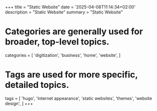 +++
title = "Static Website"
date = '2025-04-08T11:14:34+02:00'
description = "Static Website"
summary = "Static Website"
# Categories are generally used for broader, top-level topics.
categories = [
 'digitization',
 'business',
 'home',
 'website',
]
# Tags are used for more specific, detailed topics.
tags = [
 'hugo',
 'internet appearance',
 'static websites',
 'themes',
 'website design',
]
+++
